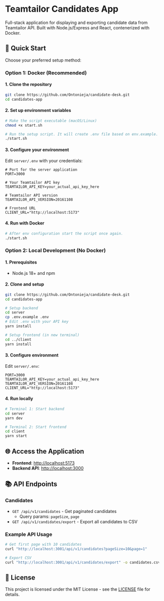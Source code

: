 # Teamtailor Candidates App

Full-stack application for displaying and exporting candidate data from Teamtailor API. Built with Node.js/Express and React, contenerized with Docker.

## 🚀 Quick Start

Choose your preferred setup method:

### Option 1: Docker (Recommended)

#### 1. Clone the repository
```bash
git clone https://github.com/Ontonieja/candidate-desk.git
cd candidates-app
```

#### 2. Set up environment variables
```bash
# Make the script executable (macOS/Linux)
chmod +x start.sh

# Run the setup script. It will create .env file based on env.example. 
./start.sh
```

#### 3. Configure your environment
Edit `server/.env` with your credentials:

```env
# Port for the server application
PORT=3000

# Your Teamtailor API key
TEAMTAILOR_API_KEY=your_actual_api_key_here

# Teamtailor API version
TEAMTAILOR_API_VERSION=20161108

# Frontend URL
CLIENT_URL="http://localhost:5173"
```

#### 4. Run with Docker
```bash
# After env configuration start the script once again. 
./start.sh
```

### Option 2: Local Development (No Docker)

#### 1. Prerequisites
- Node.js 18+ and npm

#### 2. Clone and setup
```bash
git clone https://github.com/Ontonieja/candidate-desk.git
cd candidates-app

# Setup backend
cd server
cp .env.example .env
# Edit .env with your API key
yarn install

# Setup frontend (in new terminal)
cd ../client
yarn install
```

#### 3. Configure environment
Edit `server/.env`:

```env
PORT=3000
TEAMTAILOR_API_KEY=your_actual_api_key_here
TEAMTAILOR_API_VERSION=20161108
CLIENT_URL="http://localhost:5173"
```

#### 4. Run locally
```bash
# Terminal 1: Start backend
cd server
yarn dev

# Terminal 2: Start frontend
cd client
yarn start
```

## 🌐 Access the Application

- **Frontend**: [http://localhost:5173](http://localhost:5173)
- **Backend API**: [http://localhost:3000](http://localhost:3000)
  
## 📚 API Endpoints

### Candidates
- `GET /api/v1/candidates` - Get paginated candidates
  - Query params: `pageSize`, `page`
- `GET /api/v1/candidates/export` - Export all candidates to CSV

### Example API Usage
```bash
# Get first page with 10 candidates
curl "http://localhost:3001/api/v1/candidates?pageSize=10&page=1"

# Export CSV
curl "http://localhost:3001/api/v1/candidates/export" -o candidates.csv
```


## 📝 License

This project is licensed under the MIT License - see the [LICENSE](LICENSE) file for details.

